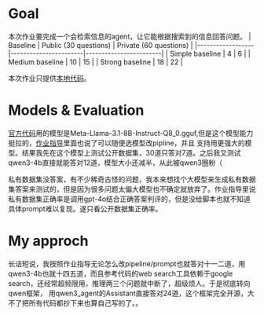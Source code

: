 # Goal
本次作业要完成一个会检索信息的agent，让它能根据搜索到的信息回答问题。
| Baseline         | Public (30 questions) | Private (60 questions) |
|------------------|-----------------------|------------------------|
| Simple baseline  | 4                     | 6                      |
| Medium baseline  | 10                    | 15                     |
| Strong baseline  | 18                    | 22                     |

本次作业只提供[本地代码](qwen3_rag.py)。

# Models & Evaluation
[官方代码](https://www.kaggle.com/code/u0ulin/ml2025-homework-1)用的模型是Meta-Llama-3.1-8B-Instruct-Q8_0.gguf,但是这个模型能力挺拉的，[作业指导](https://speech.ee.ntu.edu.tw/~hylee/ml/ml2025-course-data//hw1.pdf)里面也说了可以随便选模型改pipline，并且
支持用更强大的模型。结果我先在这个模型上测试公开数据集，30道只答对7道。之后我又测试qwen3-4b直接就能答对12道，模型大小还减半，从此被qwen3圈粉（

私有数据集没答案，有不少稀奇古怪的问题，我本来想找个大模型来生成私有数据集答案来测试的，但是因为很多问题太偏大模型也不确定就放弃了。作业指导里说私有数据集正确率是调用gpt-4o结合正确答案判评的，但是没给脚本也就不知道具体prompt难以复现。遂只看公开数据集正确率。

# My approch
长话短说，我按照作业指导无论怎么改pipeline/prompt也就答对十一二道，用qwen3-4b也就十四五道，而且参考代码的web search工具依赖于google search，还经常超频限用，推理两三个问题就中断了，超级烦人。于是彻底转向qwen框架，
用qwen3_agent的Assistant直接答对24道，这个框架完全开源，大不了把所有代码都抄下来也算自己写的了。。

